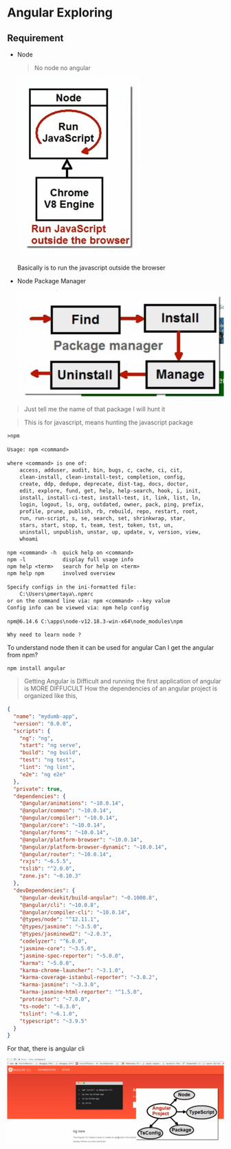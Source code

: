 # Angular Exploring

## Requirement

- Node

  > No node no angular

  ![V8](images/node.PNG)

  Basically is to run the javascript outside the browser

- Node Package Manager

  ![V8](images/npm.PNG)

> Just tell me the name of that package I will hunt it

> This is for javascript, means hunting the javascript package

```text
>npm

Usage: npm <command>

where <command> is one of:
    access, adduser, audit, bin, bugs, c, cache, ci, cit,
    clean-install, clean-install-test, completion, config,
    create, ddp, dedupe, deprecate, dist-tag, docs, doctor,
    edit, explore, fund, get, help, help-search, hook, i, init,
    install, install-ci-test, install-test, it, link, list, ln,
    login, logout, ls, org, outdated, owner, pack, ping, prefix,
    profile, prune, publish, rb, rebuild, repo, restart, root,
    run, run-script, s, se, search, set, shrinkwrap, star,
    stars, start, stop, t, team, test, token, tst, un,
    uninstall, unpublish, unstar, up, update, v, version, view,
    whoami

npm <command> -h  quick help on <command>
npm -l            display full usage info
npm help <term>   search for help on <term>
npm help npm      involved overview

Specify configs in the ini-formatted file:
    C:\Users\pmertaya\.npmrc
or on the command line via: npm <command> --key value
Config info can be viewed via: npm help config

npm@6.14.6 C:\apps\node-v12.18.3-win-x64\node_modules\npm
```

`Why need to learn node ?`

To understand node then it can be used for angular
Can I get the angular from npm?

```npm
npm install angular
```

> Getting Angular is Difficult and running the first application of angular is MORE DIFFUCULT
> How the dependencies of an angular project is organized like this,

```json
{
  "name": "mydumb-app",
  "version": "0.0.0",
  "scripts": {
    "ng": "ng",
    "start": "ng serve",
    "build": "ng build",
    "test": "ng test",
    "lint": "ng lint",
    "e2e": "ng e2e"
  },
  "private": true,
  "dependencies": {
    "@angular/animations": "~10.0.14",
    "@angular/common": "~10.0.14",
    "@angular/compiler": "~10.0.14",
    "@angular/core": "~10.0.14",
    "@angular/forms": "~10.0.14",
    "@angular/platform-browser": "~10.0.14",
    "@angular/platform-browser-dynamic": "~10.0.14",
    "@angular/router": "~10.0.14",
    "rxjs": "~6.5.5",
    "tslib": "^2.0.0",
    "zone.js": "~0.10.3"
  },
  "devDependencies": {
    "@angular-devkit/build-angular": "~0.1000.8",
    "@angular/cli": "~10.0.8",
    "@angular/compiler-cli": "~10.0.14",
    "@types/node": "^12.11.1",
    "@types/jasmine": "~3.5.0",
    "@types/jasminewd2": "~2.0.3",
    "codelyzer": "^6.0.0",
    "jasmine-core": "~3.5.0",
    "jasmine-spec-reporter": "~5.0.0",
    "karma": "~5.0.0",
    "karma-chrome-launcher": "~3.1.0",
    "karma-coverage-istanbul-reporter": "~3.0.2",
    "karma-jasmine": "~3.3.0",
    "karma-jasmine-html-reporter": "^1.5.0",
    "protractor": "~7.0.0",
    "ts-node": "~8.3.0",
    "tslint": "~6.1.0",
    "typescript": "~3.9.5"
  }
}
```

For that, there is angular cli

![V8](images/angularcli.PNG)
